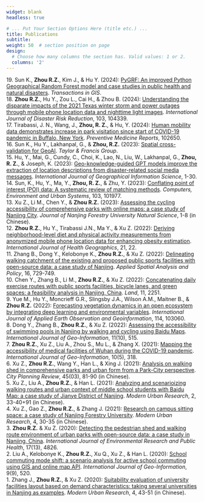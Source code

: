 ```yaml
---
widget: blank
headless: true

# ... Put Your Section Options Here (title etc.) ...
title: Publications
subtitle:
weight: 50  # section position on page
design:
  # Choose how many columns the section has. Valid values: 1 or 2.
  columns: '2'
---
```

19\. Sun K., **Zhou R.Z.**, Kim J., & Hu Y. (2024): [PyGRF: An improved Python Geographical Random Forest model and case studies in public health and natural disasters](https://arxiv.org/pdf/2409.13947). *Transactions in GIS*.\
18\. **Zhou R.Z.**, Hu Y., Zou L., Cai H., & Zhou B. (2024): [Understanding the disparate impacts of the 2021 Texas winter storm and power outages through mobile phone location data and nighttime light images](https://ryan-zhenqi-zhou.github.io/2024_IJDRR_TexasWinterStorm.pdf). *International Journal of Disaster Risk Reduction*, 103, 104339.\
17\. Tirabassi, J. N., Wang, J., **Zhou, R. Z.**, & Hu, Y. (2024): [Human mobility data demonstrates increase in park visitation since start of COVID-19 pandemic in Buffalo, New York](https://doi.org/10.1016/j.pmedr.2024.102650). *Preventive Medicine Reports*, 102650.\
16\. Sun K., Hu Y., Lakhanpal, G., & **Zhou, R.Z.** (2023): [Spatial cross-validation for GeoAI](https://www.acsu.buffalo.edu/~yhu42/papers/2023_GeoAIHandbook_SpatialCV.pdf). *Taylor & Francis Group*.\
15\. Hu, Y., Mai, G., Cundy, C., Choi, K., Lao, N., Liu, W., Lakhanpal, G., **Zhou, R. Z.**, & Joseph, K. (2023): [Geo-knowledge-guided GPT models improve the extraction of location descriptions from disaster-related social media messages](https://www.acsu.buffalo.edu/~yhu42/papers/2023_IJGIS_Geo-GPT.pdf). *International Journal of Geographical Information Science*, 1-30.\
14\. Sun, K., Hu, Y., Ma, Y., **Zhou, R. Z.**, & Zhu, Y. (2023): [Conflating point of interest (POI) data: A systematic review of matching methods](https://www.acsu.buffalo.edu/~yhu42/papers/2023_CEUS_POIConflation.pdf). *Computers, Environment and Urban Systems*, 103, 101977.\
13\. Xu Z., Li M., Chen Y., & **Zhou R.Z.** (2023): [Assessing the cycling accessibility of comprehensive parks with online maps: a case study of Nanjing City](https://ryan-zhenqi-zhou.github.io/njlyxb-1-8.pdf). *Journal of Nanjing Forestry University Natural Science*, 1-8 (in Chinese).\
12\. **Zhou R.Z.**, Hu Y., Tirabassi J.N., Ma Y., & Xu Z. (2022): [Deriving neighborhood-level diet and physical activity measurements from anonymized mobile phone location data for enhancing obesity estimation](https://ryan-zhenqi-zhou.github.io/s12942-022-00321-4.pdf). *International Journal of Health Geographics*, 21, 22.\
11\. Zhang B., Dong Y., Kelobonye K., **Zhou R.Z.**, & Xu Z. (2022): [Delineating walking catchment of the existing and proposed public sports facilities with open-source data: a case study of Nanjing](https://www.researchgate.net/publication/366671875_Delineating_Walking_Catchment_of_the_Existing_and_Proposed_Public_Sports_Facilities_with_Open-Source_Data_A_Case_Study_of_Nanjing). *Applied Spatial Analysis and Policy*, 16, 729-749.\
10\. Chen Y., Zhang B., Li M., **Zhou R.Z.**, & Xu Z. (2022): [Concatenating daily exercise routes with public sports facilities, bicycle lanes, and green spaces: a feasibility analysis in Nanjing, China](https://ryan-zhenqi-zhou.github.io/land-11-02251-v2.pdf). *Land*, 11, 2251.\
9\. Yue M., Hu Y., Moncrieff G.R., Slingsby J.A., Wilson A.M., Maitner B., & **Zhou R.Z.** (2022): [Forecasting vegetation dynamics in an open ecosystem by integrating deep learning and environmental variables](https://www.acsu.buffalo.edu/~yhu42/papers/2022_JAG_EcoForecasting.pdf). *International Journal of Applied Earth Observation and Geoinformation*, 114, 103060.\
8\. Dong Y., Zhang B., **Zhou R.Z.**, & Xu Z. (2022): [Assessing the accessibility of swimming pools in Nanjing by walking and cycling using Baidu Maps](https://ryan-zhenqi-zhou.github.io/ijgi-11-00515.pdf). *International Journal of Geo-Information*, 11(10), 515.\
7\. **Zhou R.Z.**, Xu Z., Liu A., Zhou S., Mu L., & Zhang X. (2021): [Mapping the accessibility of medical facilities of Wuhan during the COVID-19 pandemic](https://ryan-zhenqi-zhou.github.io/ijgi-10-00318.pdf). *International Journal of Geo-Information*, 10(5), 318.\
6\. Xu Z., **Zhou R.Z.**, Wang Y., Han L., & Xing J. (2021): [Analysis on walking shed in comprehensive parks and urban form from a Park-City perspective](https://ryan-zhenqi-zhou.github.io/cpr-1002-1329.pdf). *City Planning Review*, 45(03), 81-90 (in Chinese).\
5\. Xu Z., Liu A., **Zhou R.Z.**, & Han L. (2021): [Analyzing and scenarioizing walking routes and urban context of middle school students with Baidu Map: a case study of Jianye District of Nanjing](https://ryan-zhenqi-zhou.github.io/tx-0033-08.pdf). *Modern Urban Research*, 2, 33-40+91 (in Chinese).\
4\. Xu Z., Gao Z., **Zhou R.Z.**, & Zhang J. (2021): [Research on campus sitting space: a case study of Nanjing Forestry University](https://ryan-zhenqi-zhou.github.io/zx-0030-06.pdf). *Modern Urban Research*, 4, 30-35 (in Chinese).\
3\. **Zhou R.Z.** & Xu Z. (2020): [Detecting the pedestrian shed and walking route environment of urban parks with open-source data: a case study in Nanjing, China](https://ryan-zhenqi-zhou.github.io/ijerph-17-04826-v2.pdf). *International Journal of Environmental Research and Public Health*, 17(13), 4826.\
2\. Liu A., Kelobonye K., **Zhou R.Z.**, Xu Q., Xu Z., & Han L. (2020): [School commuting mode shift: a scenario analysis for active school commuting using GIS and online map API](https://ryan-zhenqi-zhou.github.io/ijgi-09-00520.pdf). *International Journal of Geo-Information*, 9(9), 520.\
1\. Zhang J., **Zhou R.Z.**, & Xu Z. (2020): [Suitability evaluation of university facilities layout based on demand characteristics: taking several universities in Nanjing as examples](https://ryan-zhenqi-zhou.github.io/ss-0043-09.pdf). *Modern Urban Research*, 4, 43-51 (in Chinese).

